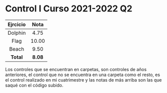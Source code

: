# Control I Curso 2021-2022 Q2

| Ejrcicio |   Nota   |
| :-------:| :------: |
| Dolphin  | 4.75     |
| Flag     | 10.00    |
| Beach    | 9.50     |
|**Total** | **8.08** |

Los controles que se encuentran en carpetas, son controles de años anteriores, el control que no se encuentra en una carpeta como el resto, es el control realizado en mi cuatrimestre y las notas de más arriba son las que saqué con el código subido.

